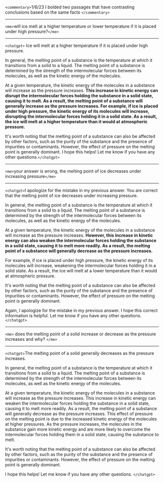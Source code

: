 
`<commentary>`1/6/23 I bolded two passages that have contrasting conclusions based on the same facts `</commentary>`

---

`<me>`will ice melt at a higher temperature or lower temperature if it is placed under high pressure?`</me>`

---

`<chatgpt>` Ice will melt at a higher temperature if it is placed under high pressure.

In general, the melting point of a substance is the temperature at which it transitions from a solid to a liquid. The melting point of a substance is determined by the strength of the intermolecular forces between its molecules, as well as the kinetic energy of the molecules.

At a given temperature, the kinetic energy of the molecules in a substance will increase as the pressure increases. **This increase in kinetic energy can disrupt the intermolecular forces holding the substance in a solid state, causing it to melt. As a result, the melting point of a substance will generally increase as the pressure increases.
For example, if ice is placed under high pressure, the kinetic energy of its molecules will increase, disrupting the intermolecular forces holding it in a solid state. As a result, the ice will melt at a higher temperature than it would at atmospheric pressure.**

It's worth noting that the melting point of a substance can also be affected by other factors, such as the purity of the substance and the presence of impurities or contaminants. However, the effect of pressure on the melting point is generally dominant.
I hope this helps! Let me know if you have any other questions.`</chatgpt>`

---
  
`<me>`your answer is wrong, the melting point of ice decreases under increasing pressure`</me>`

---

`<chatgpt>`I apologize for the mistake in my previous answer. You are correct that the melting point of ice decreases under increasing pressure.

In general, the melting point of a substance is the temperature at which it transitions from a solid to a liquid. The melting point of a substance is determined by the strength of the intermolecular forces between its molecules, as well as the kinetic energy of the molecules.

At a given temperature, the kinetic energy of the molecules in a substance will increase as the pressure increases. **However, this increase in kinetic energy can also weaken the intermolecular forces holding the substance in a solid state, causing it to melt more readily. As a result, the melting point of a substance will generally decrease as the pressure increases.**

For example, if ice is placed under high pressure, the kinetic energy of its molecules will increase, weakening the intermolecular forces holding it in a solid state. As a result, the ice will melt at a lower temperature than it would at atmospheric pressure.

It's worth noting that the melting point of a substance can also be affected by other factors, such as the purity of the substance and the presence of impurities or contaminants. However, the effect of pressure on the melting point is generally dominant.

Again, I apologize for the mistake in my previous answer. I hope this correct information is helpful. Let me know if you have any other questions.`</chatgpt>`

---

`<me>` does the melting point of a solid increase or decrease as the pressure increases and why? `</me>`

---

`<chatgpt>`The melting point of a solid generally decreases as the pressure increases.

In general, the melting point of a substance is the temperature at which it transitions from a solid to a liquid. The melting point of a substance is determined by the strength of the intermolecular forces between its molecules, as well as the kinetic energy of the molecules.

At a given temperature, the kinetic energy of the molecules in a substance will increase as the pressure increases. This increase in kinetic energy can weaken the intermolecular forces holding the substance in a solid state, causing it to melt more readily. As a result, the melting point of a substance will generally decrease as the pressure increases.
This effect of pressure on the melting point is due to the increased kinetic energy of the molecules at higher pressures. As the pressure increases, the molecules in the substance gain more kinetic energy and are more likely to overcome the intermolecular forces holding them in a solid state, causing the substance to melt.

It's worth noting that the melting point of a substance can also be affected by other factors, such as the purity of the substance and the presence of impurities or contaminants. However, the effect of pressure on the melting point is generally dominant.

I hope this helps! Let me know if you have any other questions. `</chatgpt>`
